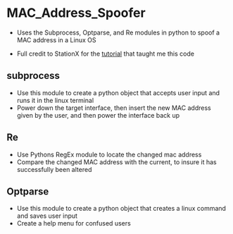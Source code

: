 # MAC_Address_Spoofer
- Uses the Subprocess, Optparse, and Re modules in python to spoof a MAC address in a Linux OS 

- Full credit to StationX for the [tutorial](https://courses.stationx.net/p/the-complete-python-for-hacking-and-cyber-security-bundle) that taught me this code 

## subprocess
- Use this module to create a python object that accepts user input and runs it in the linux terminal 
- Power down the target interface, then insert the new MAC address given by the user, and then power the interface back up 

## Re
- Use Pythons RegEx module to locate the changed mac address
- Compare the changed MAC address with the current, to insure it has successfully been altered 

## Optparse
- Use this module to create a python object that creates a linux command and saves user input
- Create a help menu for confused users 



